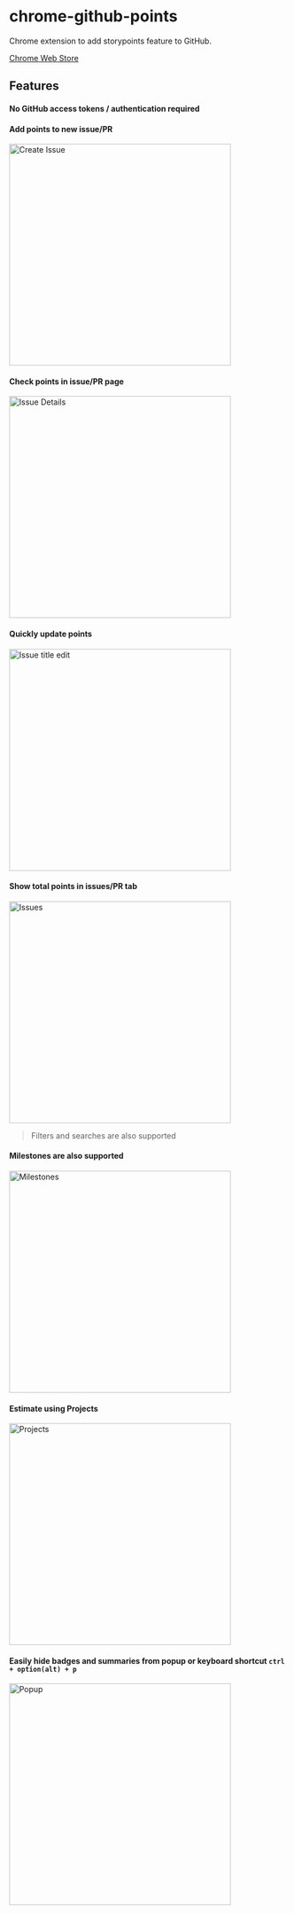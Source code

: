 # chrome-github-points

Chrome extension to add storypoints feature to GitHub.

[Chrome Web Store](https://chrome.google.com/webstore/detail/github-points/gblajdemjpibbajhifkbbngkllejempi)

## Features

#### No GitHub access tokens / authentication required

#### Add points to new issue/PR

<img alt="Create Issue" src="https://i.gyazo.com/bfe927ea3f836b7c7492a123129d7d4d.png" width="400" />

#### Check points in issue/PR page

<img alt="Issue Details" src="https://i.gyazo.com/b86a2c7ec2cdd36fb122a0c031dfee2e.png" width="400" />

#### Quickly update points

<img alt="Issue title edit" src="https://i.gyazo.com/8c004d5ff4628bff4f1cfd5a17aa00c8.png" width="400" />

#### Show total points in issues/PR tab

<img alt="Issues" src="https://i.gyazo.com/d3c2dbc52f81d26becd2e7a9ffb4860f.png" width="400" />

> Filters and searches are also supported

#### Milestones are also supported

<img alt="Milestones" src="https://i.gyazo.com/89b12cdb02ac715109fdaa25d08aee1e.png" width="400" />

#### Estimate using Projects

<img alt="Projects" src="https://i.gyazo.com/53c40b250da9cb41599b7638a5b4ad9c.gif" width="400" />

#### Easily hide badges and summaries from popup or keyboard shortcut `ctrl + option(alt) + p`

<img alt="Popup" src="https://i.gyazo.com/3f88722a573e64f860b2803d8a409f44.png" width="400" />
